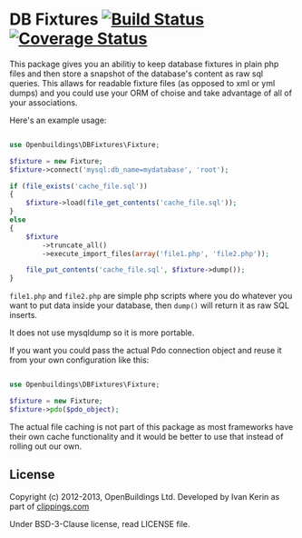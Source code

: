 # DB Fixtures [![Build Status](https://travis-ci.org/OpenBuildings/db-fixtures.png?branch=master)](https://travis-ci.org/OpenBuildings/db-fixtures) [![Coverage Status](https://coveralls.io/repos/OpenBuildings/db-fixtures/badge.png?branch=master)](https://coveralls.io/r/OpenBuildings/db-fixtures?branch=master)

This package gives you an abilitiy to keep database fixtures in plain php files and then store a snapshot of the database's content as raw sql queries. This allaws for readable fixture files (as opposed to xml or yml dumps) and you could use your ORM of choise and take advantage of all of your associations.

Here's an example usage:

```php

use Openbuildings\DBFixtures\Fixture;

$fixture = new Fixture;
$fixture->connect('mysql:db_name=mydatabase', 'root');

if (file_exists('cache_file.sql'))
{
	$fixture->load(file_get_contents('cache_file.sql'));
}
else
{
	$fixture
		->truncate_all()
		->execute_import_files(array('file1.php', 'file2.php'));

	file_put_contents('cache_file.sql', $fixture->dump());
}
```

``file1.php`` and ``file2.php`` are simple php scripts where you do whatever you want to put data inside your database, then ``dump()`` will return it as raw SQL inserts. 

It does not use mysqldump so it is more portable.

If you want you could pass the actual Pdo connection object and reuse it from your own configuration like this:

```php

use Openbuildings\DBFixtures\Fixture;

$fixture = new Fixture;
$fixture->pdo($pdo_object);
```

The actual file caching is not part of this package as most frameworks have their own cache functionality and it would be better to use that instead of rolling out our own.

## License

Copyright (c) 2012-2013, OpenBuildings Ltd. Developed by Ivan Kerin as part of [clippings.com](http://clippings.com)

Under BSD-3-Clause license, read LICENSE file.